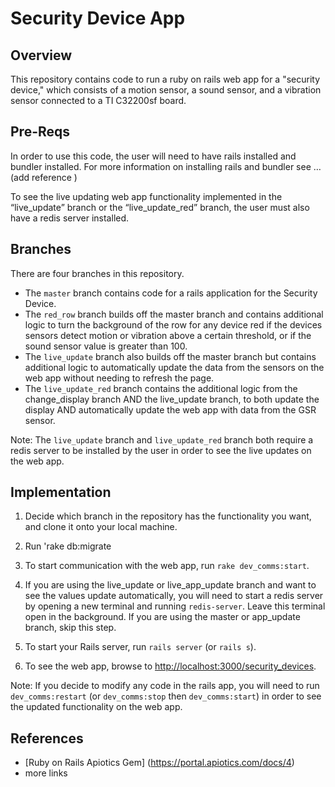 # Security Device App

## Overview
This repository contains code to run a ruby on rails web app for a "security device," which consists of a motion sensor, a sound sensor, and a vibration sensor connected to a TI C32200sf board.

## Pre-Reqs

In order to use this code, the user will need to have rails installed and bundler installed. For more information on installing rails and bundler see …(add reference ) 

To see the live updating web app functionality implemented in the “live_update” branch or the “live_update_red” branch, the user must also have a redis server installed.

## Branches

There are four branches in this repository.

* The `master` branch contains code for a rails application for the Security Device.
* The `red_row` branch builds off the master branch and contains additional logic to turn the background of the row for any device red if the devices sensors detect motion or vibration above a certain threshold, or if the sound sensor value is greater than 100.
* The `live_update` branch also builds off the master branch but contains additional logic to automatically update the data from the sensors on the web app without needing to refresh the page.
* The `live_update_red` branch contains the additional logic from the change_display branch AND the live_update branch, to both update the display AND automatically update the web app with data from the GSR sensor.

Note: The `live_update` branch and `live_update_red` branch both require a redis server to be installed by the user in order to see the live updates on the web app.

## Implementation

1. Decide which branch in the repository has the functionality you want, and clone it onto your local machine.

2. Run 'rake db:migrate

3. To start communication with the web app, run `rake dev_comms:start`.

4. If you are using the live_update or live_app_update branch and want to see the values update automatically, you will need to start a redis server by opening a new terminal and running `redis-server`.  Leave this terminal open in the background.  If you are using the master or app_update branch, skip this step.

5. To start your Rails server, run `rails server` (or `rails s`).

8. To see the web app, browse to <http://localhost:3000/security_devices>.

Note: 
If you decide to modify any code in the rails app, you will need to run `dev_comms:restart` (or `dev_comms:stop` then `dev_comms:start`) in order to see the updated functionality on the web app. 

## References
* [Ruby on Rails Apiotics Gem] (https://portal.apiotics.com/docs/4)
* more links
